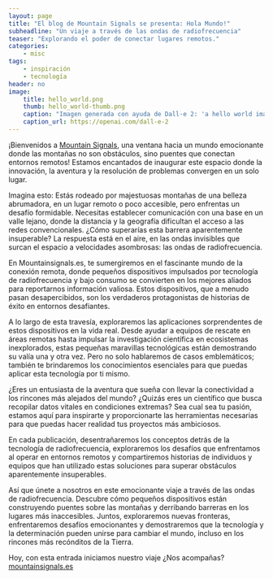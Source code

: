 ```yaml
---
layout: page
title: "El blog de Mountain Signals se presenta: Hola Mundo!"
subheadline: "Un viaje a través de las ondas de radiofrecuencia"
teaser: "Explorando el poder de conectar lugares remotos."
categories:
    - misc
tags:
    - inspiración
    - tecnología
header: no
image:
    title: hello_world.png
    thumb: hello_world-thumb.png
    caption: "Imagen generada con ayuda de Dall·e 2: 'a hello world image with nature contour at the bottom and starring sky'"
    caption_url: https://openai.com/dall-e-2
---
```


¡Bienvenidos a [Mountain Signals](https://mountainsignals.es), una ventana hacia un mundo emocionante donde las montañas no son obstáculos, sino puentes que conectan entornos remotos!
Estamos encantados de inaugurar este espacio donde la innovación, la aventura y la resolución de problemas convergen en un solo lugar.

Imagina esto: Estás rodeado por majestuosas montañas de una belleza abrumadora, en un lugar remoto o poco accesible, pero enfrentas un desafío formidable. Necesitas establecer comunicación con una base en un valle lejano, donde la distancia y la geografía dificultan el acceso a las redes convencionales. ¿Cómo superarías esta barrera aparentemente insuperable? La respuesta está en el aire, en las ondas invisibles que surcan el espacio a velocidades asombrosas: las ondas de radiofrecuencia.

En Mountainsignals.es, te sumergiremos en el fascinante mundo de la conexión remota, donde pequeños dispositivos impulsados por tecnología de radiofrecuencia y bajo consumo se convierten en los mejores aliados para reportarnos información valiosa. Estos dispositivos, que a menudo pasan desapercibidos, son los verdaderos protagonistas de historias de éxito en entornos desafiantes.

A lo largo de esta travesía, exploraremos las aplicaciones sorprendentes de estos dispositivos en la vida real. Desde ayudar a equipos de rescate en áreas remotas hasta impulsar la investigación científica en ecosistemas inexplorados, estas pequeñas maravillas tecnológicas están demostrando su valía una y otra vez. Pero no solo hablaremos de casos emblemáticos; también te brindaremos los conocimientos esenciales para que puedas aplicar esta tecnología por ti mismo.

¿Eres un entusiasta de la aventura que sueña con llevar la conectividad a los rincones más alejados del mundo? ¿Quizás eres un científico que busca recopilar datos vitales en condiciones extremas? Sea cual sea tu pasión, estamos aquí para inspirarte y proporcionarte las herramientas necesarias para que puedas hacer realidad tus proyectos más ambiciosos.

En cada publicación, desentrañaremos los conceptos detrás de la tecnología de radiofrecuencia, exploraremos los desafíos que enfrentamos al operar en entornos remotos y compartiremos historias de individuos y equipos que han utilizado estas soluciones para superar obstáculos aparentemente insuperables.

Así que únete a nosotros en este emocionante viaje a través de las ondas de radiofrecuencia. Descubre cómo pequeños dispositivos están construyendo puentes sobre las montañas y derribando barreras en los lugares más inaccesibles. Juntos, exploraremos nuevas fronteras, enfrentaremos desafíos emocionantes y demostraremos que la tecnología y la determinación pueden unirse para cambiar el mundo, incluso en los rincones más recónditos de la Tierra.

Hoy, con esta entrada iniciamos nuestro viaje ¿Nos acompañas? [mountainsignals.es](https://mountainsignals.es)
